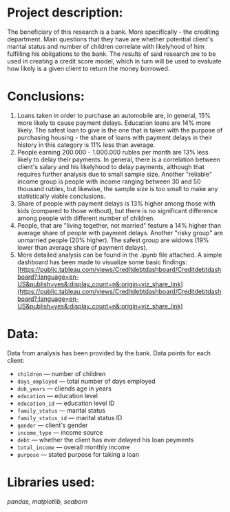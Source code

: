 # Project description:
The beneficiary of this research is a bank. More specifically - the crediting department. Main questions that they have are whether potential client's marital status and number of children correlate with likelyhood of him fulfilling his obligations to the bank. The results of said research are to be used in creating a credit score model, which in turn will be used to evaluate how likely is a given client to return the money borrowed.

# Conclusions:
1. Loans taken in order to purchase an automobile are, in general, 15% more likely to cause payment delays. Education loans are 14% more likely. The safest loan to give is the one that is taken with the purpose of purchasing housing - the share of loans with payment delays in their history in this category is 11% less than average.
2. People earning 200.000 - 1.000.000 rubles per month are 13% less likely to delay their payments. In general, there is a correlation between client's salary and his likelyhood to delay payments, although that requires further analysis due to small sample size. Another "reliable" income group is people with income ranging between 30 and 50 thousand rubles, but likewise, the sample size is too small to make any statistically viable conclusions.
3. Share of people with payment delays is 13% higher among those with kids (compared to those without), but there is no significant difference among people with different number of children.
4. People, that are "living together, not married" feature a 14% higher than average share of people with payment delays. Another "risky group" are unmarried people (20% higher). The safest group are widows (19% lower than average share of payment delays).
5. More detailed analysis can be found in the .ipynb file attached. A simple dashboard has been made to visualize some basic findings: [https://public.tableau.com/views/Creditdebtdashboard/Creditdebtdashboard?:language=en-US&publish=yes&:display_count=n&:origin=viz_share_link](https://public.tableau.com/views/Creditdebtdashboard/Creditdebtdashboard?:language=en-US&publish=yes&:display_count=n&:origin=viz_share_link)

# Data:
Data from analysis has been provided by the bank. Data points for each client:
- `children` — number of children
- `days_employed` — total number of days employed
- `dob_years` — cliends age in years
- `education` — education level
- `education_id` — education level ID
- `family_status` — marital status
- `family_status_id` — marital status ID
- `gender` — client's gender
- `income_type` — income source
- `debt` — whether the client has ever delayed his loan peyments
- `total_income` — overall monthly income
- `purpose` — stated purpose for taking a loan

# Libraries used:
*pandas, matplotlib, seaborn*

